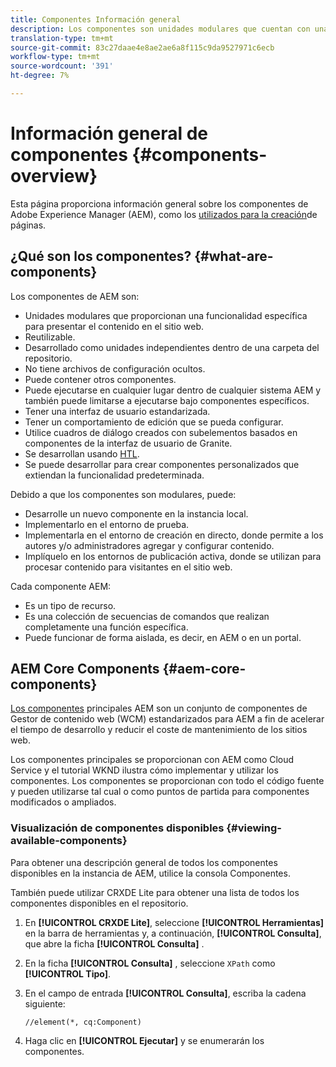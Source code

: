 ```yaml
---
title: Componentes Información general
description: Los componentes son unidades modulares que cuentan con una funcionalidad específica para presentar el contenido en el sitio web
translation-type: tm+mt
source-git-commit: 83c27daae4e8ae2ae6a8f115c9da9527971c6ecb
workflow-type: tm+mt
source-wordcount: '391'
ht-degree: 7%

---
```



# Información general de componentes {#components-overview}

Esta página proporciona información general sobre los componentes de Adobe Experience Manager (AEM), como los [utilizados para la creación](/help/sites-cloud/authoring/fundamentals/components.md)de páginas.

## ¿Qué son los componentes? {#what-are-components}

Los componentes de AEM son:

* Unidades modulares que proporcionan una funcionalidad específica para presentar el contenido en el sitio web.
* Reutilizable.
* Desarrollado como unidades independientes dentro de una carpeta del repositorio.
* No tiene archivos de configuración ocultos.
* Puede contener otros componentes.
* Puede ejecutarse en cualquier lugar dentro de cualquier sistema AEM y también puede limitarse a ejecutarse bajo componentes específicos.
* Tener una interfaz de usuario estandarizada.
* Tener un comportamiento de edición que se pueda configurar.
* Utilice cuadros de diálogo creados con subelementos basados en componentes de la interfaz de usuario de Granite.
* Se desarrollan usando [HTL](https://docs.adobe.com/content/help/es-ES/experience-manager-htl/using/overview.html).
* Se puede desarrollar para crear componentes personalizados que extiendan la funcionalidad predeterminada.

Debido a que los componentes son modulares, puede:

* Desarrolle un nuevo componente en la instancia local.
* Implementarlo en el entorno de prueba.
* Implementarla en el entorno de creación en directo, donde permite a los autores y/o administradores agregar y configurar contenido.
* Implíquelo en los entornos de publicación activa, donde se utilizan para procesar contenido para visitantes en el sitio web.

Cada componente AEM:

* Es un tipo de recurso.
* Es una colección de secuencias de comandos que realizan completamente una función específica.
* Puede funcionar de forma aislada, es decir, en AEM o en un portal.

## AEM Core Components {#aem-core-components}

[Los componentes](https://docs.adobe.com/content/help/es-ES/experience-manager-core-components/using/introduction.html) principales AEM son un conjunto de componentes de Gestor de contenido web (WCM) estandarizados para AEM a fin de acelerar el tiempo de desarrollo y reducir el coste de mantenimiento de los sitios web.

Los componentes principales se proporcionan con AEM como Cloud Service y el tutorial [](/help/implementing/developing/introduction/develop-wknd-tutorial.md) WKND ilustra cómo implementar y utilizar los componentes. Los componentes se proporcionan con todo el código fuente y pueden utilizarse tal cual o como puntos de partida para componentes modificados o ampliados.

### Visualización de componentes disponibles {#viewing-available-components}

Para obtener una descripción general de todos los componentes disponibles en la instancia de AEM, utilice la consola [](/help/sites-cloud/authoring/features/components-console.md)Componentes.

También puede utilizar CRXDE Lite para obtener una lista de todos los componentes disponibles en el repositorio.

1. En **[!UICONTROL CRXDE Lite]**, seleccione **[!UICONTROL Herramientas]** en la barra de herramientas y, a continuación, **[!UICONTROL Consulta]**, que abre la ficha **[!UICONTROL Consulta]** .

1. En la ficha **[!UICONTROL Consulta]** , seleccione `XPath` como **[!UICONTROL Tipo]**.

1. En el campo de entrada **[!UICONTROL Consulta]**, escriba la cadena siguiente:

   `//element(*, cq:Component)`

1. Haga clic en **[!UICONTROL Ejecutar]** y se enumerarán los componentes.

